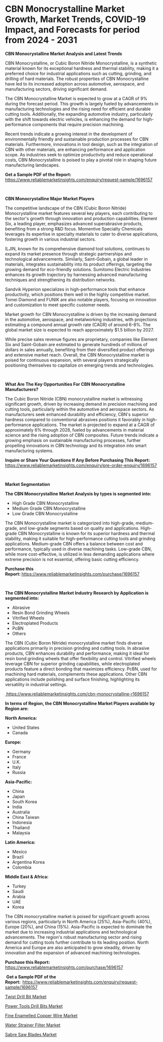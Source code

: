 <p><h1>CBN Monocrystalline Market Growth, Market Trends, COVID-19 Impact, and Forecasts for period from 2024 - 2031</h1></p><p><strong>CBN Monocrystalline Market Analysis and Latest Trends</strong></p>
<p><p>CBN Monocrystalline, or Cubic Boron Nitride Monocrystalline, is a synthetic material known for its exceptional hardness and thermal stability, making it a preferred choice for industrial applications such as cutting, grinding, and drilling of hard materials. The robust properties of CBN Monocrystalline have led to its increased adoption across automotive, aerospace, and manufacturing sectors, driving significant demand.</p><p>The CBN Monocrystalline Market is expected to grow at a CAGR of 9% during the forecast period. This growth is largely fueled by advancements in manufacturing technologies and the rising need for efficient and durable cutting tools. Additionally, the expanding automotive industry, particularly with the shift towards electric vehicles, is enhancing the demand for high-performance components that require precision machining. </p><p>Recent trends indicate a growing interest in the development of environmentally friendly and sustainable production processes for CBN materials. Furthermore, innovations in tool design, such as the integration of CBN with other materials, are enhancing performance and application scope. As industries seek to optimize productivity and reduce operational costs, CBN Monocrystalline is poised to play a pivotal role in shaping future manufacturing landscapes.</p></p>
<p><strong>Get a Sample PDF of the Report:&nbsp;</strong> <a href="https://www.reliablemarketinsights.com/enquiry/request-sample/1696157?utm_campaign=1400&utm_medium=2&utm_source=Github&utm_content=ia&utm_term=19102024&utm_id=cbn-monocrystalline">https://www.reliablemarketinsights.com/enquiry/request-sample/1696157</a></p>
<p>&nbsp;</p>
<p><strong>CBN Monocrystalline Major Market Players</strong></p>
<p><p>The competitive landscape of the CBN (Cubic Boron Nitride) Monocrystalline market features several key players, each contributing to the sector's growth through innovation and production capabilities. Element Six, a leading player, emphasizes advanced superabrasive products, benefiting from a strong R&D focus. Momentive Specialty Chemicals leverages its expertise in specialty materials to cater to diverse applications, fostering growth in various industrial sectors. </p><p>ILJIN, known for its comprehensive diamond tool solutions, continues to expand its market presence through strategic partnerships and technological advancements. Similarly, Saint-Gobain, a global leader in materials, integrates sustainability into its product offerings, targeting the growing demand for eco-friendly solutions. Sumitomo Electric Industries enhances its growth trajectory by harnessing advanced manufacturing techniques and strengthening its distribution networks.</p><p>Sandvik Hyperion specializes in high-performance tools that enhance productivity, which positions them well in the highly competitive market. Tomei Diamond and FUNIK are also notable players, focusing on innovation and customization to meet specific customer needs.</p><p>Market growth for CBN Monocrystalline is driven by the increasing demand in the automotive, aerospace, and metalworking industries, with projections estimating a compound annual growth rate (CAGR) of around 6-8%. The global market size is expected to reach approximately $1.5 billion by 2027.</p><p>While precise sales revenue figures are proprietary, companies like Element Six and Saint-Gobain are estimated to generate hundreds of millions of dollars in sales annually, benefiting from their diversified product offerings and extensive market reach. Overall, the CBN Monocrystalline market is poised for continuous expansion, with several players strategically positioning themselves to capitalize on emerging trends and technologies.</p></p>
<p>&nbsp;</p>
<p><strong>What Are The Key Opportunities For CBN Monocrystalline Manufacturers?</strong></p>
<p><p>The Cubic Boron Nitride (CBN) monocrystalline market is witnessing significant growth, driven by increasing demand in precision machining and cutting tools, particularly within the automotive and aerospace sectors. As manufacturers seek enhanced durability and efficiency, CBN's superior hardness compared to conventional abrasives positions it favorably in high-performance applications. The market is projected to expand at a CAGR of approximately 6% through 2028, fueled by advancements in material science and the rising adoption of CBN composites. Future trends indicate a growing emphasis on sustainable manufacturing processes, further propelling innovations in CBN technology and its integration into smart manufacturing systems.</p></p>
<p><strong>Inquire or Share Your Questions If Any Before Purchasing This Report:</strong> <a href="https://www.reliablemarketinsights.com/enquiry/pre-order-enquiry/1696157?utm_campaign=1400&utm_medium=2&utm_source=Github&utm_content=ia&utm_term=19102024&utm_id=cbn-monocrystalline">https://www.reliablemarketinsights.com/enquiry/pre-order-enquiry/1696157</a></p>
<p>&nbsp;</p>
<p><strong>Market Segmentation</strong></p>
<p><strong>The CBN Monocrystalline Market Analysis by types is segmented into:</strong></p>
<p><ul><li>High Grade CBN Monocrystalline</li><li>Medium Grade CBN Monocrystalline</li><li>Low Grade CBN Monocrystalline</li></ul></p>
<p><p>The CBN Monocrystalline market is categorized into high-grade, medium-grade, and low-grade segments based on quality and applications. High-grade CBN Monocrystalline is known for its superior hardness and thermal stability, making it suitable for high-performance cutting tools and grinding applications. Medium-grade CBN offers a balance between cost and performance, typically used in diverse machining tasks. Low-grade CBN, while more cost-effective, is utilized in less demanding applications where extreme precision is not essential, offering basic cutting efficiency.</p></p>
<p><strong>Purchase this Report:&nbsp;</strong><a href="https://www.reliablemarketinsights.com/purchase/1696157?utm_campaign=1400&utm_medium=2&utm_source=Github&utm_content=ia&utm_term=19102024&utm_id=cbn-monocrystalline">https://www.reliablemarketinsights.com/purchase/1696157</a></p>
<p>&nbsp;</p>
<p><strong>The CBN Monocrystalline Market Industry Research by Application is segmented into:</strong></p>
<p><ul><li>Abrasive</li><li>Resin Bond Grinding Wheels</li><li>Vitrified Wheels</li><li>Electroplated Products</li><li>PcBN</li><li>Others</li></ul></p>
<p><p>The CBN (Cubic Boron Nitride) monocrystalline market finds diverse applications primarily in precision grinding and cutting tools. In abrasive products, CBN enhances durability and performance, making it ideal for resin bond grinding wheels that offer flexibility and control. Vitrified wheels leverage CBN for superior grinding capabilities, while electroplated products feature a direct bonding that maximizes efficiency. PcBN, used for machining hard materials, complements these applications. Other CBN applications include polishing and surface finishing, highlighting its versatility in industrial settings.</p></p>
<p><a href="https://www.reliablemarketinsights.com/cbn-monocrystalline-r1696157?utm_campaign=1400&utm_medium=2&utm_source=Github&utm_content=ia&utm_term=19102024&utm_id=cbn-monocrystalline">&nbsp;https://www.reliablemarketinsights.com/cbn-monocrystalline-r1696157</a></p>
<p><strong>In terms of Region, the CBN Monocrystalline Market Players available by Region are:</strong></p>
<p>
    <p> <strong> North America: </strong>
        <ul>
            <li>United States</li>
            <li>Canada</li>
        </ul>
        </p> 
    <p> <strong> Europe: </strong>
        <ul>
            <li>Germany</li>
            <li>France</li>
            <li>U.K.</li>
            <li>Italy</li>
            <li>Russia</li>
        </ul>
        </p> 
    <p> <strong> Asia-Pacific: </strong>
        <ul>
            <li>China</li>
            <li>Japan</li>
            <li>South Korea</li>
            <li>India</li>
            <li>Australia</li>
            <li>China Taiwan</li>
            <li>Indonesia</li>
            <li>Thailand</li>
            <li>Malaysia</li>
        </ul>
        </p> 
    <p> <strong> Latin America: </strong>
        <ul>
            <li>Mexico</li>
            <li>Brazil</li>
            <li>Argentina Korea</li>
            <li>Colombia</li>
        </ul>
        </p> 
    <p> <strong> Middle East & Africa: </strong>
        <ul>
            <li>Turkey</li>
            <li>Saudi</li>
            <li>Arabia</li>
            <li>UAE</li>
            <li>Korea</li>
        </ul>
    </p>
    </p>
<p><p>The CBN monocrystalline market is poised for significant growth across various regions, particularly in North America (25%), Asia-Pacific (40%), Europe (20%), and China (15%). Asia-Pacific is expected to dominate the market due to increasing industrial applications and technological advancements. The region's robust manufacturing sector and rising demand for cutting tools further contribute to its leading position. North America and Europe are also anticipated to grow steadily, driven by innovation and the expansion of advanced machining technologies.</p></p>
<p><strong>Purchase this Report: </strong><a href="https://www.reliablemarketinsights.com/purchase/1696157?utm_campaign=1400&utm_medium=2&utm_source=Github&utm_content=ia&utm_term=19102024&utm_id=cbn-monocrystalline">https://www.reliablemarketinsights.com/purchase/1696157</a></p>
<p>&nbsp;<strong>Get a Sample PDF of the Report:&nbsp;&nbsp;</strong><a href="https://www.reliablemarketinsights.com/enquiry/request-sample/1696157?utm_campaign=1400&utm_medium=2&utm_source=Github&utm_content=ia&utm_term=19102024&utm_id=cbn-monocrystalline">https://www.reliablemarketinsights.com/enquiry/request-sample/1696157</a></p>
<p><strong></strong></p>
<p><p><a href="https://www.linkedin.com/pulse/global-twist-drill-bit-market-size-trends-analysis-regional-fdvqf?utm_campaign=1400&utm_medium=2&utm_source=Github&utm_content=ia&utm_term=19102024&utm_id=cbn-monocrystalline">Twist Drill Bit Market</a></p><p><a href="https://www.linkedin.com/pulse/investing-power-tools-drill-bits-market-trends-leading-products-drikf?utm_campaign=1400&utm_medium=2&utm_source=Github&utm_content=ia&utm_term=19102024&utm_id=cbn-monocrystalline">Power Tools Drill Bits Market</a></p><p><a href="https://github.com/SamiaHussain82/Market-Research-Report-List-1/blob/main/fine-enamelled-copper-wire-market.md?utm_campaign=1400&utm_medium=2&utm_source=Github&utm_content=ia&utm_term=19102024&utm_id=cbn-monocrystalline">Fine Enamelled Copper Wire Market</a></p><p><a href="https://www.linkedin.com/pulse/water-strainer-filter-spectrum-usage-patterns-sector-csjrf?utm_campaign=1400&utm_medium=2&utm_source=Github&utm_content=ia&utm_term=19102024&utm_id=cbn-monocrystalline">Water Strainer Filter Market</a></p><p><a href="https://www.linkedin.com/pulse/exploring-sabre-saw-blades-market-dynamics-revenue-analysis-growth-nbpuf?utm_campaign=1400&utm_medium=2&utm_source=Github&utm_content=ia&utm_term=19102024&utm_id=cbn-monocrystalline">Sabre Saw Blades Market</a></p></p>